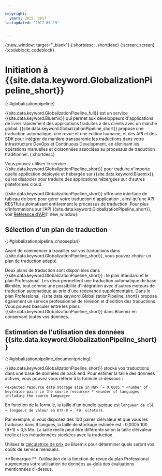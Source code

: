 ```yaml
---

copyright:
  years: 2015, 2017
lastupdated: "2017-07-19"


---
```


{:new_window: target="_blank"}
{:shortdesc: .shortdesc}
{:screen:.screen}
{:codeblock:.codeblock}

 
# Initiation à {{site.data.keyword.GlobalizationPipeline_short}}
{: #globalizationpipeline}

{{site.data.keyword.GlobalizationPipeline_full}} est un service {{site.data.keyword.Bluemix}} qui permet aux développeurs d'applications de livrer rapidement des applications traduites à des clients avec un marché global. {{site.data.keyword.GlobalizationPipeline_short}} propose une traduction automatique, une revue et une édition humaine, et des API et des SDK pour intégrer de manière transparente les traductions dans votre infrastructure DevOps et Continuous Development, en éliminant les opérations manuelles et cloisonnées associées au processus de traduction traditionnel.
{:shortdesc}

Vous pouvez utiliser le service {{site.data.keyword.GlobalizationPipeline_short}} pour traduire n'importe quelle application déployée et hébergée sur {{site.data.keyword.Bluemix}}, ou les dissocier pour traduire des applications hébergées sur d'autres plateformes cloud.

{{site.data.keyword.GlobalizationPipeline_short}} offre une interface de tableau de bord pour gérer votre traduction d'application  , ainsi qu'une API RESTful automatisant entièrement le processus de traduction. Pour plus d'informations sur l'API {{site.data.keyword.GlobalizationPipeline_short}}, voir [Référence d'API](https://gp-rest.ng.bluemix.net/translate/swagger/index.html){: new_window}. 

## Sélection d'un plan de traduction
{: #globalizationpipeline_chooseplan}

Avant de commencer à travailler sur vos traductions dans {{site.data.keyword.GlobalizationPipeline_short}}, vous pouvez choisir un plan de traduction adapté.

Deux plans de traduction sont disponibles dans {{site.data.keyword.GlobalizationPipeline_short}} : le plan Standard et le plan Professional. Les deux permettent une traduction automatique de base illimitée, tout comme une possibilité d'intégration avec d'autres moteurs de traduction automatique au prix d'une redevance supplémentaire. Dans le plan Professional, {{site.data.keyword.GlobalizationPipeline_short}} propose également un service professionnel de révision et d'édition des traductions. Vous pouvez basculer entre les plans {{site.data.keyword.GlobalizationPipeline_short}} dans Bluemix en conservant toutes vos données. 


## Estimation de l'utilisation des données {{site.data.keyword.GlobalizationPipeline_short}}
{: #globalizationpipeline_documentpricing}

{{site.data.keyword.GlobalizationPipeline_short}} stocke vos traductions dans une base de données de back end. Pour estimer la taille des données actives, vous pouvez vous référer à la formule ci-dessous :

`<expected resource data storage size in MB> ˜= 0.0005 * <number of key/value pairs in the source resource> * <number of languages including the source language>`

En fonction de la formule, la taille d'un bundle typique est `longueur de clé + longueur de valeur en UTF-8 = ˜40  octets)à`.

Par exemple, si vous disposez des 100 paires clé/valeur et que vous les traduisez dans 9 langues, la taille de stockage estimée est : 0,0005 100 (9+1) = 0,5 Mo. La taille réelle peut être différente selon la taille clé/valeur réelle et les métadonnées stockées avec la traduction.

Utilisez la [calculatrice de prix](https://console.ng.bluemix.net/?direct=classic/#/pricing/cloudOEPaneId=pricing&paneId=pricingSheet&orgGuid=127a45f4-4461-4d5b-a26b-6dc2fdd1a3a2&spaceGuid=208fb1ff-413b-4fd9-9615-e8226062d0f3) de Bluemix pour déterminer quels seront vos coûts de service mensuels.

**Remarque **: l'utilisation de la fonction de revue du plan Professional augmentera votre utilisation de données au-delà des évaluations mentionnées ci-dessus.



